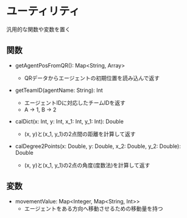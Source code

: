 # ユーティリティ
汎用的な関数や変数を置く

## 関数
- getAgentPosFromQR(): Map<String, Array<Int>>
	- QRデータからエージェントの初期位置を読み込んで返す

- getTeamID(agentName: String): Int
	- エージェントIDに対応したチームIDを返す
	- A -> 1, B -> 2

- calDict(x: Int, y: Int, x_1: Int, y_1: Int): Double
	- (x, y)と(x_1, y_1)の2点間の距離を計算して返す

- calDegree2Points(x: Double, y: Double, x_2: Double, y_2: Double): Double
	- (x, y)と(x_1, y_1)の2点の角度(度数法)を計算して返す

## 変数
- movementValue: Map<Integer, Map<String, Int>>
	- エージェントをある方向へ移動させるための移動量を持つ
